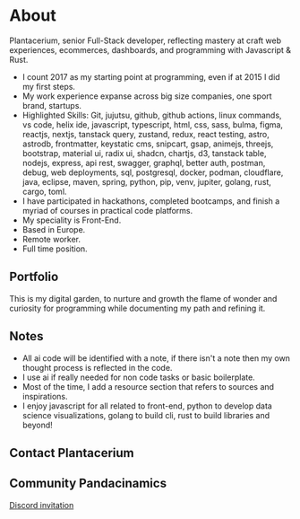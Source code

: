 # About
Plantacerium, senior Full-Stack developer, reflecting mastery at craft web experiences, ecommerces, dashboards, and programming with Javascript & Rust.
* I count 2017 as my starting point at programming, even if at 2015 I did my first steps.
* My work experience expanse across big size companies, one  sport brand, startups.
* Highlighted Skills: Git, jujutsu, github, github actions, linux commands, vs code, helix ide, javascript, typescript, html,
css, sass, bulma, figma, reactjs, nextjs, tanstack query, zustand, redux, react testing, astro, astrodb,
frontmatter, keystatic cms, snipcart, gsap, animejs, threejs, bootstrap, material ui, radix ui, shadcn,
chartjs, d3, tanstack table, nodejs, express, api rest, swagger, graphql, better auth, postman, debug,
web deployments, sql, postgresql, docker, podman, cloudflare, java, eclipse, maven, spring, python, pip, venv, jupiter, golang, rust, cargo, toml.
* I have participated in hackathons, completed bootcamps, and finish a myriad of courses in practical code platforms.
* My speciality is Front-End.
* Based in Europe.
* Remote worker.
* Full time position.

## Portfolio
This is my digital garden, to nurture and growth the flame of wonder and curiosity for programming while documenting my path and refining it.

## Notes
* All ai code will be identified with a note, if there isn't a note then my own thought process is reflected in the code. 
* I use ai if really needed for non code tasks or basic boilerplate.
* Most of the time, I add a resource section that refers to sources and inspirations.
* I enjoy javascript for all related to front-end, python to develop data science visualizations, golang to build cli, rust to build libraries and beyond!

## Contact Plantacerium
## Community Pandacinamics


[Discord invitation](https://discord.gg/nbZqzwKXGS)
